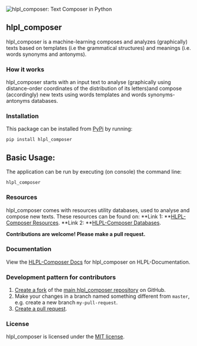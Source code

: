 ![hlpl_composer: Text Composer in Python](https://hlpl.net/public_files/icon_composer.png)

## hlpl_composer

hlpl_composer is a machine-learning composes and analyzes (graphically) texts based on templates (i.e the grammatical structures) and meanings (i.e. words synonyms and antonyms). 


### How it works

hlpl_composer starts with an input text to analyse (graphically using distance-order coordinates of the distribution of its letters)and compose (accordingly) new texts using words templates and words synonyms-antonyms databases.

### Installation
This package can be installed from [PyPi](https://pypi.python.org/pypi/hlpl_composer) by running:
```
pip install hlpl_composer
```

## Basic Usage: 

The application can be run by executing (on console) the command line:
```
hlpl_composer
```

### Resources  
hlpl_composer comes with resources utility databases, used to analyse and compose new texts. These resources can be found on:
**Link 1:  **[HLPL-Composer Resources](https://hlpl.net/resources).
**Link 2:  **[HLPL-Composer Databases](https://hlpl.net/databases).


**Contributions are welcome! Please make a pull request.**

### Documentation
View the [HLPL-Composer Docs](https://docs.hlpl.net) for hlpl_composer on HLPL-Documentation.

### Development pattern for contributors

1. [Create a fork](https://help.github.com/articles/fork-a-repo/) of
   the [main hlpl_composer repository](https://github.com/hlpl_composer/hlpl_composer) on GitHub.
2. Make your changes in a branch named something different from `master`, e.g. create
   a new branch `my-pull-request`.
3. [Create a pull request](https://help.github.com/articles/creating-a-pull-request/).

### License
hlpl_composer is licensed under the [MIT license](https://opensource.org/licenses/MIT).

